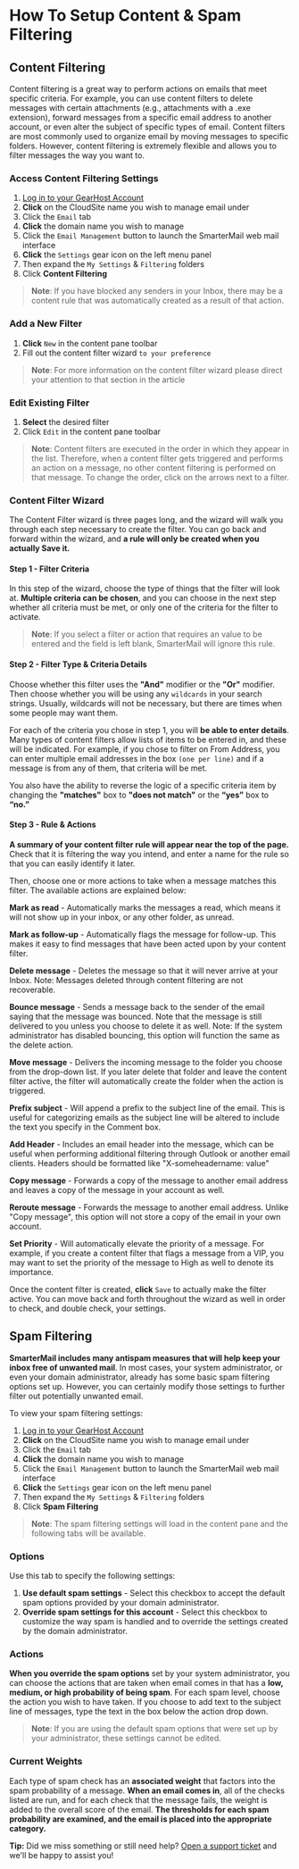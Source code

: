 # How To Setup Content & Spam Filtering

## Content Filtering
Content filtering is a great way to perform actions on emails that meet specific criteria. For example, you can use content filters to delete messages with certain attachments (e.g., attachments with a .exe extension), forward messages from a specific email address to another account, or even alter the subject of specific types of email. Content filters are most commonly used to organize email by moving messages to specific folders. However, content filtering is extremely flexible and allows you to filter messages the way you want to.

### Access Content Filtering Settings

1. [Log in to your GearHost Account](https://my.gearhost.com/account/login)
2. **Click** on the CloudSite name you wish to manage email under
3. Click the `Email` tab
4. **Click** the domain name you wish to manage
5. Click the `Email Management` button to launch the SmarterMail web mail interface
6. **Click** the `Settings` gear icon on the left menu panel
7. Then expand the `My Settings` & `Filtering` folders
8. Click **Content Filtering**

>**Note**: If you have blocked any senders in your Inbox, there may be a content rule that was automatically created as a result of that action.

### Add a New Filter
1. **Click** `New` in the content pane toolbar
2. Fill out the content filter wizard `to your preference`

>**Note**: For more information on the content filter wizard please direct your attention to that section in the article

### Edit Existing Filter
1. **Select** the desired filter
2. Click `Edit` in the content pane toolbar

>**Note**: Content filters are executed in the order in which they appear in the list. Therefore, when a content filter gets triggered and performs an action on a message, no other content filtering is performed on that message. To change the order, click on the arrows next to a filter.

### Content Filter Wizard
The Content Filter wizard is three pages long, and the wizard will walk you through each step necessary to create the filter. You can go back and forward within the wizard, and **a rule will only be created when you actually Save it.**

#### Step 1 - Filter Criteria
In this step of the wizard, choose the type of things that the filter will look at. **Multiple criteria can be chosen**, and you can choose in the next step whether all criteria must be met, or only one of the criteria for the filter to activate.

>**Note**: If you select a filter or action that requires an value to be entered and the field is left blank, SmarterMail will ignore this rule.

#### Step 2 - Filter Type & Criteria Details
Choose whether this filter uses the **"And"** modifier or the **"Or"** modifier. Then choose whether you will be using any `wildcards` in your search strings. Usually, wildcards will not be necessary, but there are times when some people may want them.

For each of the criteria you chose in step 1, you will **be able to enter details**. Many types of content filters allow lists of items to be entered in, and these will be indicated. For example, if you chose to filter on From Address, you can enter multiple email addresses in the box `(one per line)` and if a message is from any of them, that criteria will be met.

You also have the ability to reverse the logic of a specific criteria item by changing the **"matches"** box to **"does not match"** or the **“yes”** box to **“no.”**

#### Step 3 - Rule & Actions
**A summary of your content filter rule will appear near the top of the page.** Check that it is filtering the way you intend, and enter a name for the rule so that you can easily identify it later.

Then, choose one or more actions to take when a message matches this filter. The available actions are explained below:

**Mark as read** - Automatically marks the messages a read, which means it will not show up in your inbox, or any other folder, as unread.

**Mark as follow-up** - Automatically flags the message for follow-up. This makes it easy to find messages that have been acted upon by your content filter.

**Delete message** - Deletes the message so that it will never arrive at your Inbox. Note: Messages deleted through content filtering are not recoverable.

**Bounce message** - Sends a message back to the sender of the email saying that the message was bounced. Note that the message is still delivered to you unless you choose to delete it as well. Note: If the system administrator has disabled bouncing, this option will function the same as the delete action.

**Move message** - Delivers the incoming message to the folder you choose from the drop-down list. If you later delete that folder and leave the content filter active, the filter will automatically create the folder when the action is triggered.

**Prefix subject** - Will append a prefix to the subject line of the email. This is useful for categorizing emails as the subject line will be altered to include the text you specify in the Comment box.

**Add Header** - Includes an email header into the message, which can be useful when performing additional filtering through Outlook or another email clients. Headers should be formatted like "X-someheadername: value"

**Copy message** - Forwards a copy of the message to another email address and leaves a copy of the message in your account as well.

**Reroute message** - Forwards the message to another email address. Unlike "Copy message", this option will not store a copy of the email in your own account.

**Set Priority** - Will automatically elevate the priority of a message. For example, if you create a content filter that flags a message from a VIP, you may want to set the priority of the message to High as well to denote its importance.

Once the content filter is created, **click** `Save` to actually make the filter active. You can move back and forth throughout the wizard as well in order to check, and double check, your settings.

## Spam Filtering
**SmarterMail includes many antispam measures that will help keep your inbox free of unwanted mail**. In most cases, your system administrator, or even your domain administrator, already has some basic spam filtering options set up. However, you can certainly modify those settings to further filter out potentially unwanted email.

To view your spam filtering settings:

1. [Log in to your GearHost Account](https://my.gearhost.com/account/login)
2. **Click** on the CloudSite name you wish to manage email under
3. Click the `Email` tab
4. **Click** the domain name you wish to manage
5. Click the `Email Management` button to launch the SmarterMail web mail interface
6. **Click** the `Settings` gear icon on the left menu panel
7. Then expand the `My Settings` & `Filtering` folders
8. Click **Spam Filtering**

>**Note**: The spam filtering settings will load in the content pane and the following tabs will be available.

### Options
Use this tab to specify the following settings:

1. **Use default spam settings** - Select this checkbox to accept the default spam options provided by your domain administrator.
2. **Override spam settings for this account** - Select this checkbox to customize the way spam is handled and to override the settings created by the domain administrator.

### Actions
**When you override the spam options** set by your system administrator, you can choose the actions that are taken when email comes in that has a **low, medium, or high probability of being spam**. For each spam level, choose the action you wish to have taken. If you choose to add text to the subject line of messages, type the text in the box below the action drop down.

>**Note**: If you are using the default spam options that were set up by your administrator, these settings cannot be edited.

### Current Weights
Each type of spam check has an **associated weight** that factors into the spam probability of a message. **When an email comes in**, all of the checks listed are run, and for each check that the message fails, the weight is added to the overall score of the email. **The thresholds for each spam probability are examined, and the email is placed into the appropriate category.**

**Tip:** Did we miss something or still need help? [Open a support ticket](https://www.gearhost.com/documentation/how-to-open-a-support-ticket) and we'll be happy to assist you!